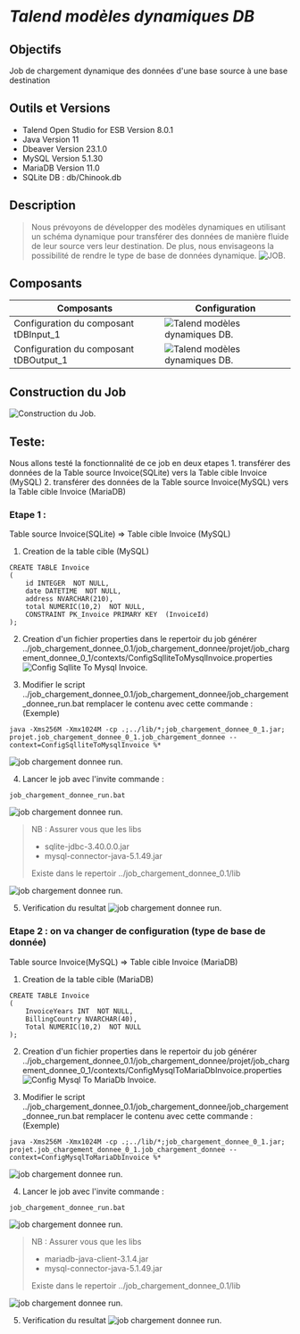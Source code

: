 # _Talend modèles dynamiques DB_

## Objectifs
Job de chargement dynamique des données d'une base source à une base destination

## Outils et Versions
- Talend Open Studio for ESB Version 8.0.1
- Java Version 11
- Dbeaver Version 23.1.0
- MySQL Version 5.1.30
- MariaDB Version 11.0
- SQLite DB : db/Chinook.db
## Description
> Nous prévoyons de développer des modèles dynamiques en utilisant un schéma dynamique pour transférer des données de manière fluide de leur source vers leur destination. De plus, nous envisageons la possibilité de rendre le type de base de données dynamique.
![JOB.](/image/job.png "JOB")

## Composants 
| Composants | Configuration |
| ------ | ------ |
| Configuration du composant tDBInput_1 | ![Talend modèles dynamiques DB.](/image/job-tDBInput.png "Talend modèles dynamiques DB.") |
| Configuration du composant tDBOutput_1 | ![Talend modèles dynamiques DB.](/image/job-tDBOutput.png "Talend modèles dynamiques DB.") |

## Construction du Job
![Construction du Job.](/image/construire-job.png "Construction du Job.")


## Teste: 
Nous allons testé la fonctionnalité de ce job en deux etapes 
	1. transférer des données de la Table source Invoice(SQLite) vers la Table cible Invoice (MySQL)
	2. transférer des données de la Table source Invoice(MySQL) vers la Table cible Invoice (MariaDB)
### Etape 1 : 
Table source Invoice(SQLite) => Table cible Invoice (MySQL)
1. Creation de la table cible (MySQL)
```
CREATE TABLE Invoice
(
	id INTEGER  NOT NULL,
	date DATETIME  NOT NULL,
	address NVARCHAR(210),
	total NUMERIC(10,2)  NOT NULL,
	CONSTRAINT PK_Invoice PRIMARY KEY  (InvoiceId)
);
```
2. Creation d'un fichier properties dans le repertoir du job générer 
../job_chargement_donnee_0.1/job_chargement_donnee/projet/job_chargement_donnee_0_1/contexts/ConfigSqlliteToMysqlInvoice.properties 
![Config Sqllite To Mysql Invoice.](/image/ConfigSqlliteToMysqlInvoice.png "Config Sqllite To Mysql Invoice.")
 
3. Modifier le script 	../job_chargement_donnee_0.1/job_chargement_donnee/job_chargement_donnee_run.bat
remplacer le contenu avec cette commande : (Exemple)
```
java -Xms256M -Xmx1024M -cp .;../lib/*;job_chargement_donnee_0_1.jar; projet.job_chargement_donnee_0_1.job_chargement_donnee --context=ConfigSqlliteToMysqlInvoice %*
```
![job chargement donnee run.](/image/script1.png "job chargement donnee run.")

4. Lancer le job avec l'invite commande :
```
job_chargement_donnee_run.bat
```	
![job chargement donnee run.](/image/Exec-script1.png "job chargement donnee run.")
> NB : Assurer vous que les libs 
>	- sqlite-jdbc-3.40.0.0.jar
>	- mysql-connector-java-5.1.49.jar
> 
> Existe dans le repertoir ../job_chargement_donnee_0.1/lib

![job chargement donnee run.](/image/lib-1.png "job chargement donnee run.")

5. Verification du resultat
![job chargement donnee run.](/image/verification-resultat.png "job chargement donnee run.")
### Etape 2 : on va changer de configuration (type de base de donnée)
Table source Invoice(MySQL) => Table cible Invoice (MariaDB)
1. Creation de la table cible (MariaDB)
```
CREATE TABLE Invoice
(
	InvoiceYears INT  NOT NULL,
	BillingCountry NVARCHAR(40),
	Total NUMERIC(10,2)  NOT NULL
);
```
2. Creation d'un fichier properties dans le repertoir du job générer 
../job_chargement_donnee_0.1/job_chargement_donnee/projet/job_chargement_donnee_0_1/contexts/ConfigMysqlToMariaDbInvoice.properties 
![Config Mysql To MariaDb Invoice.](/image/ConfigMysqlToMariaDbInvoice.png "Config Mysql To MariaDb Invoice.")

4. Modifier le script 	../job_chargement_donnee_0.1/job_chargement_donnee/job_chargement_donnee_run.bat
remplacer le contenu avec cette commande : (Exemple)
```
java -Xms256M -Xmx1024M -cp .;../lib/*;job_chargement_donnee_0_1.jar; projet.job_chargement_donnee_0_1.job_chargement_donnee --context=ConfigMysqlToMariaDbInvoice %*
```
![job chargement donnee run.](/image/script2.png "job chargement donnee run.")

4. Lancer le job avec l'invite commande :
```
job_chargement_donnee_run.bat
```
![job chargement donnee run.](/image/Exec-script2.png "job chargement donnee run.")	
> NB : Assurer vous que les libs 
> 	- mariadb-java-client-3.1.4.jar
> 	- mysql-connector-java-5.1.49.jar
> 
> Existe dans le repertoir ../job_chargement_donnee_0.1/lib

![job chargement donnee run.](/image/lib-2.png "job chargement donnee run.")	

5. Verification du resultat
![job chargement donnee run.](/image/verification-resultat1.png "job chargement donnee run.")	
